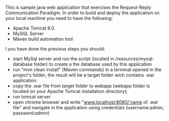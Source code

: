 This is sample java web application that exercises the Request-Reply Communication Paradigm.
In order to build and deploy the application on your local machine you need to have the following:
- Apache Tomcat 8.0.
- MySQL Server
- Maven build automation tool

I you have done the previous steps you should:
- start MySql server and run the script (located in /resources/mysql-database folder) to create a the database used by this application
- run "mvn clean install" (Maven commands) in a terminal opened in the project's folder; the result will be a target folder wich contains .war application. 
- copy the .war file from target folder to webapp (webapp folder is located on your Apache Tomcat installation directory);
- run tomcat server
- open chrome browser and write "www.localhost:8080/'name of .war file" and navigate in the application using credentials (username:admin, password:admin)